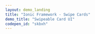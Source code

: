 ```yaml
---
layout: demo_landing
title: "Ionic Framework - Swipe Cards"
demo_title: "Swipeable Card UI"
codepen_id: "skbxh"
---
```

